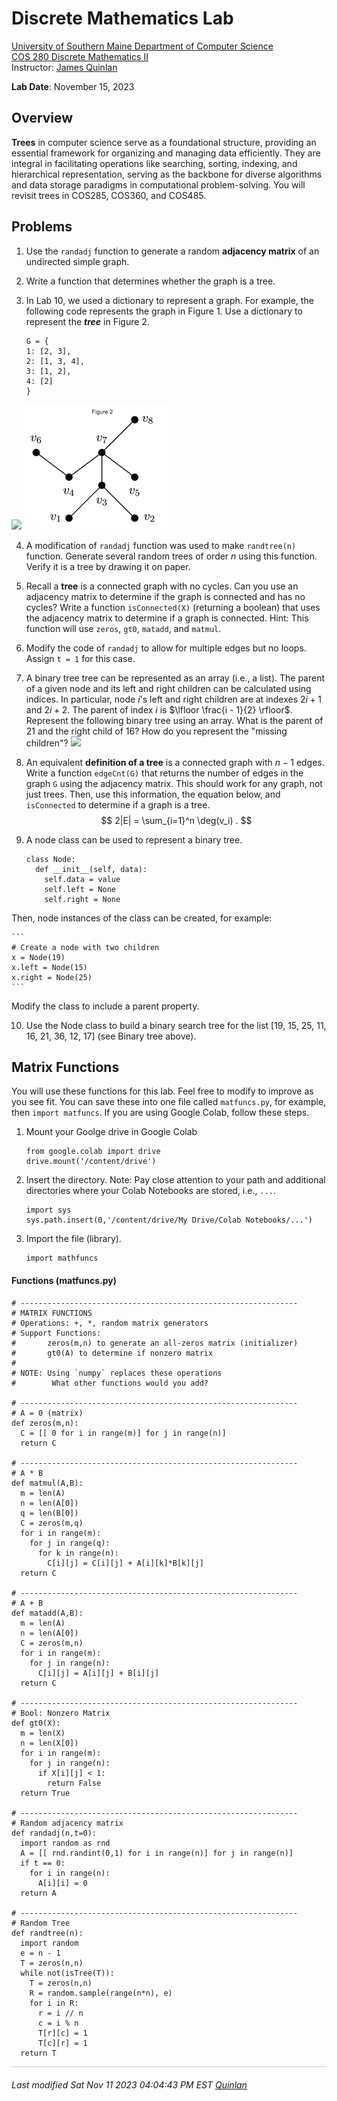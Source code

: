 # Discrete Mathematics Lab

[University of Southern Maine Department of Computer Science](https://cs.usm.maine.edu)<br>
[COS 280 Discrete Mathematics II](https://cs.usm.maine.edu/~james.quinlan/cos280/)<br>
Instructor: [James Quinlan](https://cs.usm.maine.edu/~james.quinlan) <br>

**Lab Date**: November 15, 2023<br>


## Overview

**Trees** in computer science serve as a foundational structure, providing an essential framework for organizing and managing data efficiently. They are integral in facilitating operations like searching, sorting, indexing, and hierarchical representation, serving as the backbone for diverse algorithms and data storage paradigms in computational problem-solving.  You will revisit trees in COS285, COS360, and COS485.



## Problems

1. Use the `randadj` function to generate a random **adjacency matrix** of an undirected simple graph.  


2. Write a function that determines whether the graph is a tree.  


3. In Lab 10, we used a dictionary to represent a graph.  For example, the following code represents the graph in Figure 1.  Use a dictionary to represent the ***tree*** in Figure 2.  

	```
	G = {
    1: [2, 3],
    2: [1, 3, 4],
    3: [1, 2],
    4: [2]
	}
	```
![](G1.png) ![](tree1.png)

4. A modification of `randadj` function was used to make `randtree(n)` function.  Generate several random trees of order $n$ using this function.  Verify it is a tree by drawing it on paper.     

5. Recall a **tree** is a connected graph with no cycles. Can you use an adjacency matrix to determine if the graph is connected and has no cycles?  Write a function `isConnected(X)` (returning a boolean) that uses the adjacency matrix to determine if a graph is connected.  Hint: This function will use `zeros`, `gt0`, `matadd`, and `matmul`.  


6. Modify the code of `randadj` to allow for multiple edges but no loops.  Assign `t = 1` for this case. 

7. A binary tree tree can be represented as an array (i.e., a list).  The parent of a given node and its left and right children can be calculated using indices. In particular, node $i$'s left and right children are at indexes $2i+1$ and $2i+2$.  The parent of index $i$ is $\lfloor \frac{i - 1}{2} \rfloor$.  Represent the following binary tree using an array.  What is the parent of 21 and the right child of 16?  How do you represent the "missing children"?
![](binary1.png)

8. An equivalent **definition of a tree** is a connected graph with $n-1$ edges.  Write a function `edgeCnt(G)` that returns the number of edges in the graph  `G` using the adjacency matrix.  This should work for any graph, not just trees.  Then, use this information, the equation below, and `isConnected` to determine if a graph is a tree.
$$
2|E| = \sum_{i=1}^n \deg(v_i) .
$$ 

9. A node class can be used to represent a binary tree.   

	```
	class Node:
      def __init__(self, data):
        self.data = value
        self.left = None
        self.right = None
	```
Then, node instances of the class can be created, for example:

	```
	# Create a node with two children
    x = Node(19)
    x.left = Node(15)
    x.right = Node(25)
	```
Modify the class to include a parent property.

10. Use the Node class to build a binary search tree for the list \[19, 15, 25, 11, 16, 21, 36, 12, 17\] (see Binary tree above).    





## Matrix Functions

You will use these functions for this lab. Feel free to modify to improve as you see fit.  You can save these into one file called `matfuncs.py`, for example, then `import matfuncs`.  If you are using Google Colab, follow these steps.

1. Mount your Goolge drive in Google Colab

	```
	from google.colab import drive
	drive.mount('/content/drive')
	```
2. Insert the directory.  Note: Pay close attention to your path and additional directories where your Colab Notebooks are stored, i.e., `...`.

	```
	import sys
	sys.path.insert(0,'/content/drive/My Drive/Colab Notebooks/...')
	```
3. Import the file (library).

	```
	import mathfuncs
	```

#### Functions (matfuncs.py)

```
# --------------------------------------------------------------
# MATRIX FUNCTIONS
# Operations: +, *, random matrix generators
# Support Functions: 
#		zeros(m,n) to generate an all-zeros matrix (initializer)
# 		gt0(A) to determine if nonzero matrix
#
# NOTE: Using `numpy` replaces these operations
# 		 What other functions would you add?

# --------------------------------------------------------------
# A = 0 (matrix)
def zeros(m,n):
  C = [[ 0 for i in range(m)] for j in range(n)]
  return C

# --------------------------------------------------------------
# A * B
def matmul(A,B):
  m = len(A)
  n = len(A[0])
  q = len(B[0])
  C = zeros(m,q)
  for i in range(m):
    for j in range(q):
      for k in range(n):
        C[i][j] = C[i][j] + A[i][k]*B[k][j]
  return C

# --------------------------------------------------------------
# A + B
def matadd(A,B):
  m = len(A)
  n = len(A[0])
  C = zeros(m,n)
  for i in range(m):
    for j in range(n):
      C[i][j] = A[i][j] + B[i][j]
  return C

# --------------------------------------------------------------
# Bool: Nonzero Matrix
def gt0(X):
  m = len(X)
  n = len(X[0])
  for i in range(m):
    for j in range(n):
      if X[i][j] < 1:
        return False
  return True
  
# --------------------------------------------------------------
# Random adjacency matrix
def randadj(n,t=0):
  import random as rnd
  A = [[ rnd.randint(0,1) for i in range(n)] for j in range(n)]
  if t == 0:
    for i in range(n):
      A[i][i] = 0 
  return A
  
# --------------------------------------------------------------
# Random Tree
def randtree(n):
  import random
  e = n - 1
  T = zeros(n,n)
  while not(isTree(T)):
    T = zeros(n,n)
    R = random.sample(range(n*n), e)
    for i in R:
      r = i // n
      c = i % n
      T[r][c] = 1
      T[c][r] = 1
  return T

```

<!-- 
+++++++++++++++++++++++++++++++++++++++++++++++++++++++++++++++++++++++++ 
 FOOTER 
+++++++++++++++++++++++++++++++++++++++++++++++++++++++++++++++++++++++++
-->
<div style="border-top: 1px solid #ccc;padding:0px 0px 20px 0px;"></div>
<i style="padding-left:0px;">
Last modified  Sat Nov 11 2023 04:04:43 PM EST
<a href="https://cs.usm.maine.edu/~james.quinlan/">Quinlan</a>
</i>  
